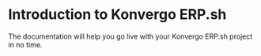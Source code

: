 # Introduction to Konvergo ERP.sh

The documentation will help you go live with your Konvergo ERP.sh project in no time.

